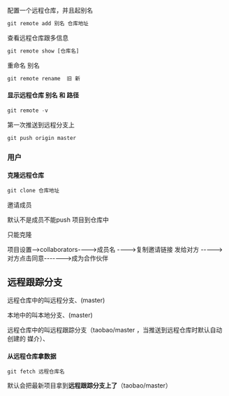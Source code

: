 配置一个远程仓库，并且起别名

```js
git remote add 别名 仓库地址
```

查看远程仓库跟多信息

```js
git remote show [仓库名]
```

重命名 别名

```js
git remote rename  旧 新
```

#### 显示远程仓库 别名 和 路径

```js
git remote -v 
```

第一次推送到远程分支上

```js
git push origin master
```



### 用户

#### 克隆远程仓库

```js
git clone 仓库地址
```

邀请成员

默认不是成员不能push 项目到仓库中

只能克隆

项目设置-->collaborators---->成员名 ---->复制邀请链接 发给对方 -----> 对方点击同意------->成为合作伙伴

## 远程跟踪分支

远程仓库中的叫远程分支、(master)

本地中的叫本地分支、(master)

远程仓库中的叫远程跟踪分支（taobao/master ，当推送到远程仓库时默认自动创建的 媒介）、

#### 从远程仓库拿数据

```js
git fetch 远程仓库名
```

默认会把最新项目拿到**远程跟踪分支上了**（taobao/master）


